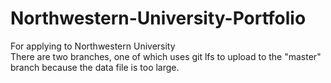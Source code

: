 # Northwestern-University-Portfolio
For applying to Northwestern University  
There are two branches, one of which uses git lfs to upload to the "master" branch because the data file is too large.
